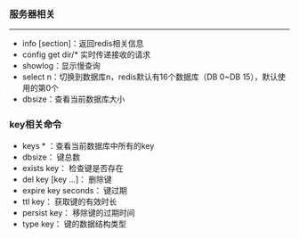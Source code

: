 ### 服务器相关

---

- info [section]：返回redis相关信息
- config get dir/* 实时传递接收的请求
- showlog：显示慢查询
- select n：切换到数据库n，redis默认有16个数据库（DB 0~DB 15），默认使用的第0个
- dbsize：查看当前数据库大小



### key相关命令

-  keys * ：查看当前数据库中所有的key
- dbsize： 键总数
- exists key： 检查键是否存在
- del key [key …]： 删除键
- expire key seconds： 键过期
- ttl key： 获取键的有效时长
- persist key： 移除键的过期时间
- type key： 键的数据结构类型